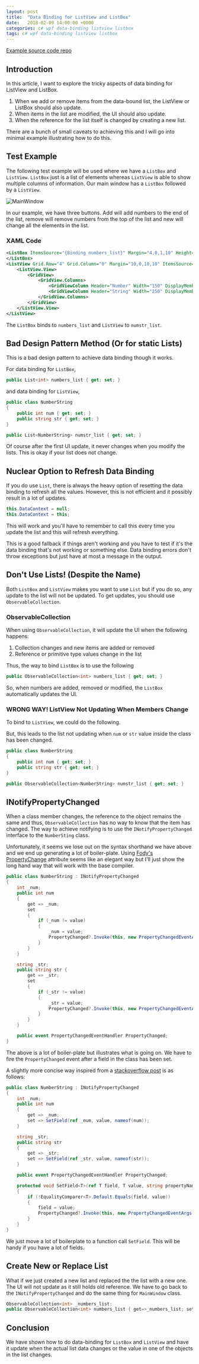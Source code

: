```yaml
---
layout: post
title:  "Data Binding for ListView and ListBox"
date:   2018-02-09 14:00:00 +0000
categories: c# wpf data-binding listview listbox
tags: c# wpf data-binding listview listbox
---
```


[Example source code repo](https://github.com/mochan-b/ListViewAndListBoxDataBinding)

## Introduction

In this article, I want to explore the tricky aspects of data binding for ListView and ListBox. 

1. When we add or remove items from the data-bound list, the ListView or ListBox should also update. 
1. When items in the list are modified, the UI should also update.
1. When the reference for the list itself is changed by creating a new list.

There are a bunch of small caveats to achieving this and I will go into minimal example illustrating how to do this.

## Test Example

The following test example will be used where we have a `ListBox` and `ListView`. `ListBox` just is a list of elements whereas `LixtView` is able to show multiple columns of information. Our main window has a `ListBox` followed by a `ListView`.

![MainWindow](/assets/ListViewDataBindingMainWindow.png)

In our example, we have three buttons. Add will add numbers to the end of the list, remove will remove numbers from the top of the list and new will change all the elements in the list.

### XAML Code

```xml
<ListBox ItemsSource="{Binding numbers_list}" Margin="4,0,1,10" Height="250">
</ListBox>
<ListView Grid.Row="4" Grid.Column="0" Margin="10,0,10,10" ItemsSource="{Binding numstr_list}" Name="Tasks" Height="250">
    <ListView.View>
        <GridView>
            <GridView.Columns>
                <GridViewColumn Header="Number" Width="150" DisplayMemberBinding="{Binding Path=num}"></GridViewColumn>
                <GridViewColumn Header="String" Width="250" DisplayMemberBinding="{Binding Path=str}"></GridViewColumn>
            </GridView.Columns>
        </GridView>
    </ListView.View>
</ListView>
```

The `ListBox` binds to `numbers_list` and `ListView` to `numstr_list`.

## Bad Design Pattern Method (Or for static Lists)

This is a bad design pattern to achieve data binding though it works. 

For data binding for `ListBox`,

```csharp
public List<int> numbers_list { get; set; }
```

and data binding for `ListView`, 

```csharp
public class NumberString
{
    public int num { get; set; }
    public string str { get; set; }
}

public List<NumberString> numstr_list { get; set; }
```

Of course after the first UI update, it never changes when you modify the lists. This is okay if your list does not change.

## Nuclear Option to Refresh Data Binding

If you do use `List`, there is always the heavy option of resetting the data binding to refresh all the values. However, this is not efficient and it possibly result in a lot of updates. 

```csharp
this.DataContext = null;
this.DataContext = this;
```

This will work and you'll have to remember to call this every time you update the list and this will refresh everything.

This is a good fallback if things aren't working and you have to test if it's the data binding that's not working or something else. Data binding errors don't throw exceptions but just have at most a message in the output.

## Don't Use Lists! (Despite the Name)

Both `ListBox` and `ListView` makes you want to use `List` but if you do so, any update to the list will not be updated. To get updates, you should use `ObservableCollection`.

### ObservableCollection

When using `ObservableCollection`, it will update the UI when the following happens:

1. Collection changes and new items are added or removed
1. Reference or primitive type values change in the list

Thus, the way to bind `ListBox` is to use the following

```csharp
public ObservableCollection<int> numbers_list { get; set; }
```

So, when numbers are added, removed or modified, the `ListBox` automatically updates the UI.

### WRONG WAY! ListView Not Updating When Members Change

To bind to `ListView`, we could do the following.

But, this leads to the list not updating when `num` or `str` value inside the class has been changed. 

```csharp
public class NumberString
{
    public int num { get; set; }
    public string str { get; set; }
}

public ObservableCollection<NumberString> numstr_list { get; set; }

```

## INotifyPropertyChanged

When a class member changes, the reference to the object remains the same and thus, `ObservableCollection` has no way to know that the item has changed. The way to achieve notifying is to use the `INotifyPropertyChanged` interface to the `NumberSting` class.

Unfortunately, it seems we lose out on the syntax shorthand we have above and we end up generating a lot of boiler-plate. Using [Fody's PropertyChange](https://github.com/Fody/PropertyChanged) attribute seems like an elegant way but I'll just show the long hand way that will work with the base compiler.

```csharp
public class NumberString : INotifyPropertyChanged
{
    int _num;
    public int num
    {
        get => _num;
        set
        {
            if (_num != value)
            {
                _num = value;
                PropertyChanged?.Invoke(this, new PropertyChangedEventArgs(nameof(num)));
            }
        }
    }

    string _str;
    public string str {
        get => _str;
        set
        {
            if (_str != value)
            {
                _str = value;
                PropertyChanged?.Invoke(this, new PropertyChangedEventArgs(nameof(str)));
            }
        }
    }

    public event PropertyChangedEventHandler PropertyChanged;
}
```

The above is a lot of boiler-plate but illustrates what is going on. We have to fire the `PropertyChanged` event after a field in the class has been set.

A slightly more concise way inspired from a [stackoverflow post](https://stackoverflow.com/questions/1315621/implementing-inotifypropertychanged-does-a-better-way-exist) is as follows:

```csharp
public class NumberString : INotifyPropertyChanged
{
    int _num;
    public int num
    {
        get => _num;
        set => SetField(ref _num, value, nameof(num));
    }

    string _str;
    public string str
    {
        get => _str;
        set => SetField(ref _str, value, nameof(str));
    }

    public event PropertyChangedEventHandler PropertyChanged;

    protected void SetField<T>(ref T field, T value, string propertyName)
    {
        if (!EqualityComparer<T>.Default.Equals(field, value))
        {
            field = value;
            PropertyChanged?.Invoke(this, new PropertyChangedEventArgs(propertyName));
        }
    }
}
```

We just move a lot of boilerplate to a function call `SetField`. This will be handy if you have a lot of fields.

## Create New or Replace List

What if we just created a new list and replaced the the list with a new one. The UI will not update as it still holds old reference. We have to go back to the `INotifyPropertyChanged` and do the same thing for `MainWindow` class.

```csharp
ObservableCollection<int> _numbers_list;
public ObservableCollection<int> numbers_list { get=>_numbers_list; set=>SetField(ref _numbers_list, value, nameof(numbers_list)); }
```

## Conclusion

We have shown how to do data-binding for `ListBox` and `ListView` and have it update when the actual list data changes or the value in one of the objects in the list changes. 